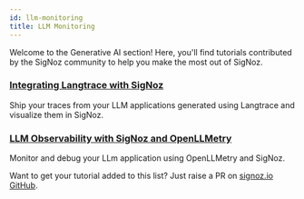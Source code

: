 ```yaml
---
id: llm-monitoring
title: LLM Monitoring
---
```


Welcome to the Generative AI section! Here, you'll find tutorials contributed by the SigNoz community to help you make the most out of SigNoz.

### [Integrating Langtrace with SigNoz](https://docs.langtrace.ai/supported-observability/signoz)
Ship your traces from your LLM applications generated using Langtrace and visualize them in SigNoz.

### [LLM Observability with SigNoz and OpenLLMetry](https://www.traceloop.com/docs/openllmetry/integrations/signoz)
Monitor and debug your LLm application using OpenLLMetry and SigNoz.

<!-- ### [Exporting APISIX Metrics to SigNoz](https://navendu.me/posts/apisix-metrics-signoz/)
Export your Apache APISIX metrics to SigNoz using the prometheus receiver. -->


Want to get your tutorial added to this list? Just raise a PR on [signoz.io GitHub](https://github.com/SigNoz/signoz.io).
